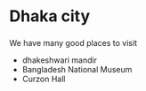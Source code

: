 # Dhaka city

### 
We have many good places to visit
- dhakeshwari mandir
- Bangladesh National Museum
- Curzon Hall
